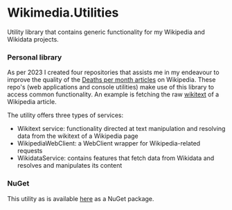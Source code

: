 # Wikimedia.Utilities
Utility library that contains generic functionality for my Wikipedia and Wikidata projects.

### Personal library
As per 2023 I created four repositories that assists me in my endeavour to improve the quality of the [Deaths per month articles](https://en.wikipedia.org/wiki/Lists_of_deaths_by_year) on Wikipedia.
These repo's (web applications and console utilities) make use of this library to access common functionality. An example is fetching the raw [wikitext](https://en.wikipedia.org/wiki/Help:Wikitext) of a Wikipedia article.

The utility offers three types of services:
* Wikitext service: functionality directed at text manipulation and resolving data from the wikitext of a Wikipedia page
* WikipediaWebClient: a WebClient wrapper for Wikipedia-related requests
* WikidataService: contains features that fetch data from Wikidata and resolves and manipulates its content

### NuGet
This utility as is available [here](https://www.nuget.org/packages/Wikimedia.Utilities) as a NuGet package.
